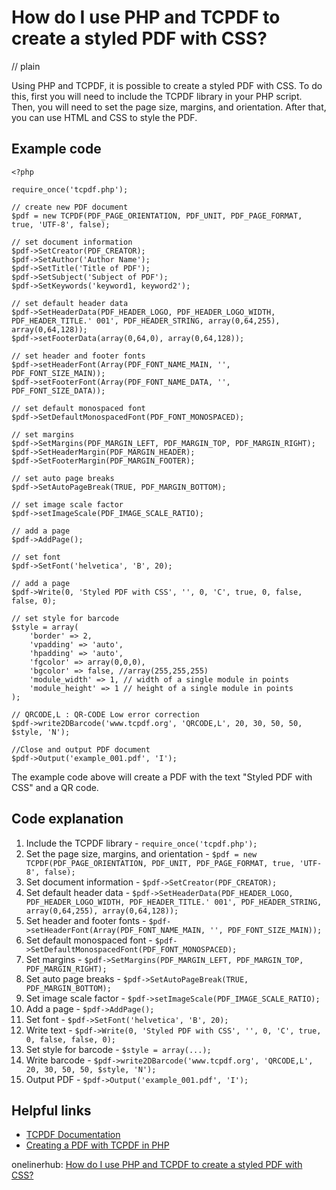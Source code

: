 # How do I use PHP and TCPDF to create a styled PDF with CSS?
// plain

Using PHP and TCPDF, it is possible to create a styled PDF with CSS. To do this, first you will need to include the TCPDF library in your PHP script. Then, you will need to set the page size, margins, and orientation. After that, you can use HTML and CSS to style the PDF.

## Example code

```
<?php

require_once('tcpdf.php');

// create new PDF document
$pdf = new TCPDF(PDF_PAGE_ORIENTATION, PDF_UNIT, PDF_PAGE_FORMAT, true, 'UTF-8', false);

// set document information
$pdf->SetCreator(PDF_CREATOR);
$pdf->SetAuthor('Author Name');
$pdf->SetTitle('Title of PDF');
$pdf->SetSubject('Subject of PDF');
$pdf->SetKeywords('keyword1, keyword2');

// set default header data
$pdf->SetHeaderData(PDF_HEADER_LOGO, PDF_HEADER_LOGO_WIDTH, PDF_HEADER_TITLE.' 001', PDF_HEADER_STRING, array(0,64,255), array(0,64,128));
$pdf->setFooterData(array(0,64,0), array(0,64,128));

// set header and footer fonts
$pdf->setHeaderFont(Array(PDF_FONT_NAME_MAIN, '', PDF_FONT_SIZE_MAIN));
$pdf->setFooterFont(Array(PDF_FONT_NAME_DATA, '', PDF_FONT_SIZE_DATA));

// set default monospaced font
$pdf->SetDefaultMonospacedFont(PDF_FONT_MONOSPACED);

// set margins
$pdf->SetMargins(PDF_MARGIN_LEFT, PDF_MARGIN_TOP, PDF_MARGIN_RIGHT);
$pdf->SetHeaderMargin(PDF_MARGIN_HEADER);
$pdf->SetFooterMargin(PDF_MARGIN_FOOTER);

// set auto page breaks
$pdf->SetAutoPageBreak(TRUE, PDF_MARGIN_BOTTOM);

// set image scale factor
$pdf->setImageScale(PDF_IMAGE_SCALE_RATIO);

// add a page
$pdf->AddPage();

// set font
$pdf->SetFont('helvetica', 'B', 20);

// add a page
$pdf->Write(0, 'Styled PDF with CSS', '', 0, 'C', true, 0, false, false, 0);

// set style for barcode
$style = array(
    'border' => 2,
    'vpadding' => 'auto',
    'hpadding' => 'auto',
    'fgcolor' => array(0,0,0),
    'bgcolor' => false, //array(255,255,255)
    'module_width' => 1, // width of a single module in points
    'module_height' => 1 // height of a single module in points
);

// QRCODE,L : QR-CODE Low error correction
$pdf->write2DBarcode('www.tcpdf.org', 'QRCODE,L', 20, 30, 50, 50, $style, 'N');

//Close and output PDF document
$pdf->Output('example_001.pdf', 'I');

```

The example code above will create a PDF with the text "Styled PDF with CSS" and a QR code.

## Code explanation

1. Include the TCPDF library - `require_once('tcpdf.php');`
2. Set the page size, margins, and orientation - `$pdf = new TCPDF(PDF_PAGE_ORIENTATION, PDF_UNIT, PDF_PAGE_FORMAT, true, 'UTF-8', false);`
3. Set document information - `$pdf->SetCreator(PDF_CREATOR);`
4. Set default header data - `$pdf->SetHeaderData(PDF_HEADER_LOGO, PDF_HEADER_LOGO_WIDTH, PDF_HEADER_TITLE.' 001', PDF_HEADER_STRING, array(0,64,255), array(0,64,128));`
5. Set header and footer fonts - `$pdf->setHeaderFont(Array(PDF_FONT_NAME_MAIN, '', PDF_FONT_SIZE_MAIN));`
6. Set default monospaced font - `$pdf->SetDefaultMonospacedFont(PDF_FONT_MONOSPACED);`
7. Set margins - `$pdf->SetMargins(PDF_MARGIN_LEFT, PDF_MARGIN_TOP, PDF_MARGIN_RIGHT);`
8. Set auto page breaks - `$pdf->SetAutoPageBreak(TRUE, PDF_MARGIN_BOTTOM);`
9. Set image scale factor - `$pdf->setImageScale(PDF_IMAGE_SCALE_RATIO);`
10. Add a page - `$pdf->AddPage();`
11. Set font - `$pdf->SetFont('helvetica', 'B', 20);`
12. Write text - `$pdf->Write(0, 'Styled PDF with CSS', '', 0, 'C', true, 0, false, false, 0);`
13. Set style for barcode - `$style = array(...);`
14. Write barcode - `$pdf->write2DBarcode('www.tcpdf.org', 'QRCODE,L', 20, 30, 50, 50, $style, 'N');`
15. Output PDF - `$pdf->Output('example_001.pdf', 'I');`

## Helpful links
- [TCPDF Documentation](https://tcpdf.org/docs/code-examples/basic/)
- [Creating a PDF with TCPDF in PHP](https://www.sitepoint.com/creating-pdf-php-tcpdf/)

onelinerhub: [How do I use PHP and TCPDF to create a styled PDF with CSS?](https://onelinerhub.com/php-tcpdf/how-do-i-use-php-and-tcpdf-to-create-a-styled-pdf-with-css)